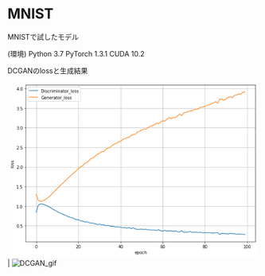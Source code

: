 # MNIST
MNISTで試したモデル

(環境)
Python 3.7 
PyTorch 1.3.1
CUDA 10.2


DCGANのlossと生成結果  

![DCGAN_loss](https://github.com/kyamada101/MNIST/blob/master/MNIST_DCGAN.png) | ![DCGAN_gif](https://github.com/kyamada101/MNIST/blob/master/MNIST_DCGAN.gif)
